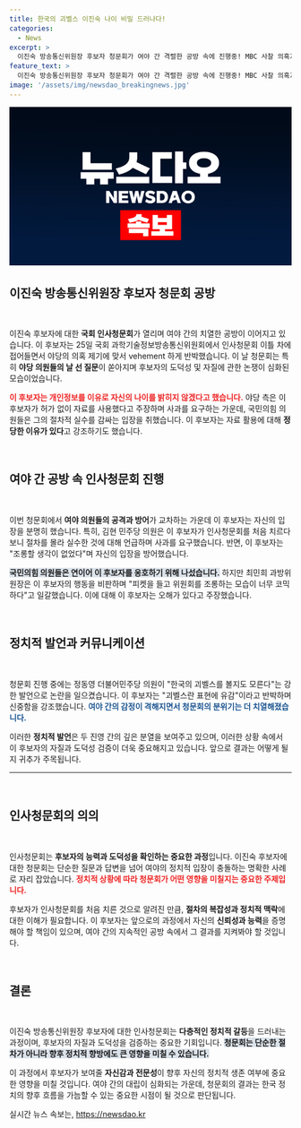 ```yaml
---
title: 한국의 괴벨스 이진숙 나이 비밀 드러나다!
categories:
  - News
excerpt: >
  이진숙 방송통신위원장 후보자 청문회가 여야 간 격렬한 공방 속에 진행중! MBC 사찰 의혹과 관련된 피켓 시위에 대한 찬반 논란이 뜨겁다. 과연 후보자는 이 위기를 어떻게 돌파할 수 있을까? 클릭하고 더 알아보세요!
feature_text: >
  이진숙 방송통신위원장 후보자 청문회가 여야 간 격렬한 공방 속에 진행중! MBC 사찰 의혹과 관련된 피켓 시위에 대한 찬반 논란이 뜨겁다. 과연 후보자는 이 위기를 어떻게 돌파할 수 있을까? 클릭하고 더 알아보세요!
image: '/assets/img/newsdao_breakingnews.jpg'
---
```


<p><img src="/assets/img/newsdao_breakingnews.jpg" alt="firstkoreanews 속보" /></p>

<h2 data-ke-size="size26">이진숙 방송통신위원장 후보자 청문회 공방</h2>

<p data-ke-size="size16">&nbsp;</p>

<p>이진숙 후보자에 대한 <b>국회 인사청문회</b>가 열리며 여야 간의 치열한 공방이 이어지고 있습니다. 이 후보자는 25일 국회 과학기술정보방송통신위원회에서 인사청문회 이틀 차에 접어들면서 야당의 의혹 제기에 맞서 vehement 하게 반박했습니다. 이 날 청문회는 특히 <b>야당 의원들의 날 선 질문</b>이 쏟아지며 후보자의 도덕성 및 자질에 관한 논쟁이 심화된 모습이었습니다.</p>

<p><b><span style="color: #ee2323;">이 후보자는 개인정보를 이유로 자신의 나이를 밝히지 않겠다고 했습니다.</span></b> 야당 측은 이 후보자가 허가 없이 자료를 사용했다고 주장하며 사과를 요구하는 가운데, 국민의힘 의원들은 그의 절차적 실수를 감싸는 입장을 취했습니다. 이 후보자는 자료 활용에 대해 <b>정당한 이유가 있다</b>고 강조하기도 했습니다.</p>

<p data-ke-size="size16">&nbsp;</p>

<h2 data-ke-size="size26">여야 간 공방 속 인사청문회 진행</h2>

<p data-ke-size="size16">&nbsp;</p>

<p>이번 청문회에서 <b>여야 의원들의 공격과 방어</b>가 교차하는 가운데 이 후보자는 자신의 입장을 분명히 했습니다. 특히, 김현 민주당 의원은 이 후보자가 인사청문회를 처음 치르다 보니 절차를 몰라 실수한 것에 대해 언급하며 사과를 요구했습니다. 반면, 이 후보자는 "조롱할 생각이 없었다"며 자신의 입장을 방어했습니다.</p>

<p><b><span style="background-color: #21538527;">국민의힘 의원들은 연이어 이 후보자를 옹호하기 위해 나섰습니다.</span></b> 하지만 최민희 과방위원장은 이 후보자의 행동을 비판하며 "피켓을 들고 위원회를 조롱하는 모습이 너무 코믹하다"고 일갈했습니다. 이에 대해 이 후보자는 오해가 있다고 주장했습니다.</p>

<p data-ke-size="size16">&nbsp;</p>

<h2 data-ke-size="size26">정치적 발언과 커뮤니케이션</h2>

<p data-ke-size="size16">&nbsp;</p>

<p>청문회 진행 중에는 정동영 더불어민주당 의원이 "한국의 괴벨스를 볼지도 모른다"는 강한 발언으로 논란을 일으켰습니다. 이 후보자는 "괴벨스란 표현에 유감"이라고 반박하며 신중함을 강조했습니다. <b><span style="color: #1a5490;">여야 간의 감정이 격해지면서 청문회의 분위기는 더 치열해졌습니다.</span></b></p>

<p>이러한 <b>정치적 발언</b>은 두 진영 간의 깊은 분열을 보여주고 있으며, 이러한 상황 속에서 이 후보자의 자질과 도덕성 검증이 더욱 중요해지고 있습니다. 앞으로 결과는 어떻게 될지 귀추가 주목됩니다.</p>

<hr>

<p data-ke-size="size16">&nbsp;</p>

<h2 data-ke-size="size26">인사청문회의 의의</h2>

<p data-ke-size="size16">&nbsp;</p>

<p>인사청문회는 <b>후보자의 능력과 도덕성을 확인하는 중요한 과정</b>입니다. 이진숙 후보자에 대한 청문회는 단순한 질문과 답변을 넘어 여야의 정치적 입장이 충돌하는 명확한 사례로 자리 잡았습니다. <b><span style="color: #ee2323;">정치적 상황에 따라 청문회가 어떤 영향을 미칠지는 중요한 주제입니다.</span></b></p>

<p>후보자가 인사청문회를 처음 치른 것으로 알려진 만큼, <b>절차의 복잡성과 정치적 맥락</b>에 대한 이해가 필요합니다. 이 후보자는 앞으로의 과정에서 자신의 <b>신뢰성과 능력</b>을 증명해야 할 책임이 있으며, 여야 간의 지속적인 공방 속에서 그 결과를 지켜봐야 할 것입니다.</p>

<p data-ke-size="size16">&nbsp;</p>

<h2 data-ke-size="size26">결론</h2>

<p data-ke-size="size16">&nbsp;</p>

<p>이진숙 방송통신위원장 후보자에 대한 인사청문회는 <b>다층적인 정치적 갈등</b>을 드러내는 과정이며, 후보자의 자질과 도덕성을 검증하는 중요한 기회입니다. <b><span style="background-color: #21538527;">청문회는 단순한 절차가 아니라 향후 정치적 향방에도 큰 영향을 미칠 수 있습니다.</span></b> </p>

<p>이 과정에서 후보자가 보여줄 <b>자신감과 전문성</b>이 향후 자신의 정치적 생존 여부에 중요한 영향을 미칠 것입니다. 여야 간의 대립이 심화되는 가운데, 청문회의 결과는 한국 정치의 향후 흐름을 가늠할 수 있는 중요한 시점이 될 것으로 판단됩니다.</p>
실시간 뉴스 속보는, <a href="https://newsdao.kr" rel="dofollow">https://newsdao.kr</a>


